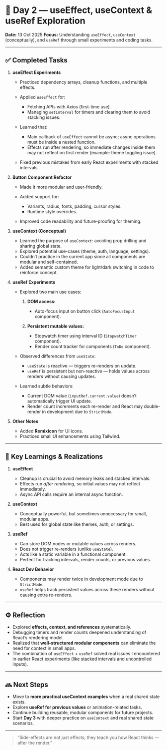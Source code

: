 # 🧩 Day 2 — useEffect, useContext & useRef Exploration

**Date:** 13 Oct 2025
**Focus:** Understanding `useEffect`, `useContext` (conceptually), and `useRef` through small experiments and coding tasks.

---

## ✅ Completed Tasks

1. **useEffect Experiments**

   - Practiced dependency arrays, cleanup functions, and multiple effects.
   - Applied `useEffect` for:

     - Fetching APIs with Axios (first-time use).
     - Managing `setInterval` for timers and clearing them to avoid stacking issues.
   - Learned that:

     - Main callback of `useEffect` cannot be async; async operations must be inside a nested function.
     - Effects run after rendering, so immediate changes inside them may not reflect on first render (example: theme toggling issue).
   - Fixed previous mistakes from early React experiments with stacked intervals.

2. **Button Component Refactor**

   - Made it more modular and user-friendly.
   - Added support for:

     - Variants, radius, fonts, padding, cursor styles.
     - Runtime style overrides.
   - Improved code readability and future-proofing for theming.

3. **useContext (Conceptual)**

   - Learned the purpose of `useContext`: avoiding prop drilling and sharing global state.
   - Explored potential use-cases (theme, auth, language, settings).
   - Couldn’t practice in the current app since all components are modular and self-contained.
   - Added semantic custom theme for light/dark switching in code to reinforce concept.

4. **useRef Experiments**

   - Explored two main use cases:

     1. **DOM access:**

        - Auto-focus input on button click (`AutoFocusInput` component).
     2. **Persistent mutable values:**

        - Stopwatch timer using interval ID (`StopwatchTimer` component).
        - Render count tracker for components (`ToDo` component).
   - Observed differences from `useState`:

     - `useState` is reactive — triggers re-renders on update.
     - `useRef` is persistent but non-reactive — holds values across renders without causing updates.
   - Learned subtle behaviors:

     - Current DOM value (`inputRef.current.value`) doesn’t automatically trigger UI update.
     - Render count increments each re-render and React may double-render in development due to `StrictMode`.

5. **Other Notes**

   - Added **Remixicon** for UI icons.
   - Practiced small UI enhancements using Tailwind.

---

## 🧠 Key Learnings & Realizations

1. **useEffect**

   - Cleanup is crucial to avoid memory leaks and stacked intervals.
   - Effects run *after rendering*, so initial values may not reflect immediately.
   - Async API calls require an internal async function.

2. **useContext**

   - Conceptually powerful, but sometimes unnecessary for small, modular apps.
   - Best used for global state like themes, auth, or settings.

3. **useRef**

   - Can store DOM nodes or mutable values across renders.
   - Does not trigger re-renders (unlike `useState`).
   - Acts like a static variable in a functional component.
   - Perfect for tracking intervals, render counts, or previous values.

4. **React Dev Behavior**

   - Components may render twice in development mode due to `StrictMode`.
   - `useRef` helps track persistent values across these renders without causing extra re-renders.

---

## ⚙️ Reflection

- Explored **effects, context, and references** systematically.
- Debugging timers and render counts deepened understanding of React’s rendering model.
- Realized that **well-structured modular components** can eliminate the need for context in small apps.
- The combination of `useEffect` + `useRef` solved real issues I encountered in earlier React experiments (like stacked intervals and uncontrolled inputs).

---

## 🔜 Next Steps

- Move to **more practical useContext examples** when a real shared state exists.
- Explore **useRef for previous values** or animation-related tasks.
- Continue building reusable, modular components for future projects.
- Start **Day 3** with deeper practice on `useContext` and real shared state scenarios.

---

> “Side-effects are not just effects; they teach you how React thinks — after the render.”
